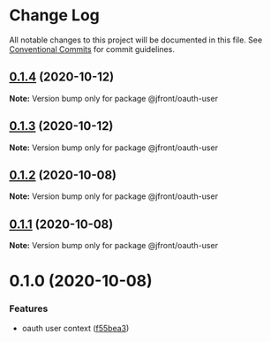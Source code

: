 # Change Log

All notable changes to this project will be documented in this file.
See [Conventional Commits](https://conventionalcommits.org) for commit guidelines.

## [0.1.4](https://github.com/Jepria/jfront-oauth/compare/@jfront/oauth-user@0.1.3...@jfront/oauth-user@0.1.4) (2020-10-12)

**Note:** Version bump only for package @jfront/oauth-user





## [0.1.3](https://github.com/Jepria/jfront-oauth/compare/@jfront/oauth-user@0.1.2...@jfront/oauth-user@0.1.3) (2020-10-12)

**Note:** Version bump only for package @jfront/oauth-user





## [0.1.2](https://github.com/Jepria/jfront-oauth/compare/@jfront/oauth-user@0.1.1...@jfront/oauth-user@0.1.2) (2020-10-08)

**Note:** Version bump only for package @jfront/oauth-user





## [0.1.1](https://github.com/Jepria/jfront-oauth/compare/@jfront/oauth-user@0.1.0...@jfront/oauth-user@0.1.1) (2020-10-08)

**Note:** Version bump only for package @jfront/oauth-user





# 0.1.0 (2020-10-08)


### Features

* oauth user context ([f55bea3](https://github.com/Jepria/jfront-oauth/commit/f55bea3b2a465bc00c65048c257e5d4beb314ba3))
